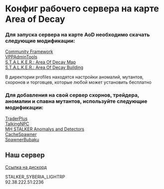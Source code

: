 # Конфиг рабочего сервера на карте Area of Decay

### Для запуска сервера на карте AoD необходимо скачать следующие модификации:

[Community Framework](https://steamcommunity.com/sharedfiles/filedetails/?id=1559212036)\
[VPPAdminTools](https://steamcommunity.com/sharedfiles/filedetails/?id=1828439124)\
[S.T.A.L.K.E.R.: Area Of Decay Map](https://steamcommunity.com/sharedfiles/filedetails/?id=2871587357)\
[S.T.A.L.K.E.R.: Area Of Decay Building](https://steamcommunity.com/sharedfiles/filedetails/?id=2871588282)

В директории profiles находятся настройки аномалий, мутантов, схоронов и торговцев, которые любой может установить бесплатно

### Для добавления на свой сервер схорнов, трейдера, аномалии и спавна мутантов, используйте следующие модификации:

[TraderPlus](https://steamcommunity.com/sharedfiles/filedetails/?id=2458896948)\
[TalkingNPC](https://steamcommunity.com/sharedfiles/filedetails/?id=2599373319)\
[MH STALKER Anomalys and Detectors](https://steamcommunity.com/sharedfiles/filedetails/?id=3012329988)\
[CacheSpawner](https://steamcommunity.com/sharedfiles/filedetails/?id=2768705995)\
[SpawnerBubaku](https://steamcommunity.com/sharedfiles/filedetails/?id=2482312670)

## Наш сервер

[Cсылка на дискорд](https://discord.gg/aesHPnRYbk)

STALKER_SYBERIA_LIGHTRP\
92.38.222.51:2236
